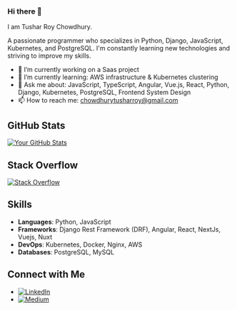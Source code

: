 ### Hi there 👋
I am Tushar Roy Chowdhury. 

A passionate programmer who specializes in Python, Django, JavaScript, Kubernetes, and PostgreSQL. I'm constantly learning new technologies and striving to improve my skills.

- 🔭 I’m currently working on a Saas project
- 🌱 I’m currently learning: AWS infrastructure & Kubernetes clustering
- 💬 Ask me about: JavaScript, TypeScript, Angular, Vue.js, React, Python, Django, Kubernetes, PostgreSQL, Frontend System Design
- 📫 How to reach me: chowdhurytusharroy@gmail.com

## GitHub Stats

[![Your GitHub Stats](https://github-readme-stats.vercel.app/api?username=TusharRoy23&show_icons=true&theme=radical)](https://github.com/TusharRoy23)

## Stack Overflow

[![Stack Overflow](https://stackoverflow-badge.vercel.app/?userID=6784741)](https://stackoverflow.com/users/6784741/tushar-roy)

## Skills

- **Languages**: Python, JavaScript
- **Frameworks**: Django Rest Framework (DRF), Angular, React, NextJs, Vuejs, Nuxt
- **DevOps**: Kubernetes, Docker, Nginx, AWS
- **Databases**: PostgreSQL, MySQL

## Connect with Me

- [![LinkedIn](https://img.shields.io/badge/LinkedIn-Tushar-blue?style=flat&logo=linkedin)](https://www.linkedin.com/in/tushar-roy-chy)
- [![Medium](https://img.shields.io/badge/Medium-Tushar-blue?style=flat&logo=medium)](https://tushar-chy.medium.com/)



<!--
**TusharRoy23/TusharRoy23** is a ✨ _special_ ✨ repository because its `README.md` (this file) appears on your GitHub profile.

Here are some ideas to get you started:

- 🔭 I’m currently working on ...
- 🌱 I’m currently learning ...
- 👯 I’m looking to collaborate on ...
- 🤔 I’m looking for help with ...
- 💬 Ask me about ...
- 📫 How to reach me: ...
- 😄 Pronouns: ...
- ⚡ Fun fact: ...
-->
